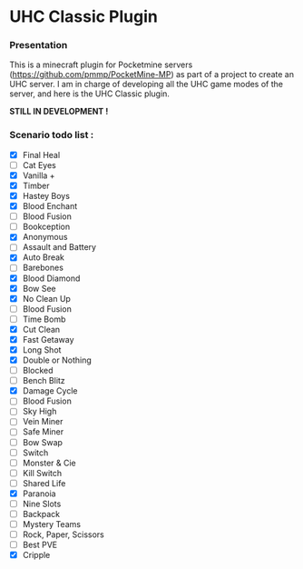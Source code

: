 # UHC Classic Plugin

### Presentation

This is a minecraft plugin for Pocketmine servers (https://github.com/pmmp/PocketMine-MP) as part of a project to create an UHC server.
I am in charge of developing all the UHC game modes of the server, and here is the UHC Classic plugin.

**STILL IN DEVELOPMENT !**

### Scenario todo list :

- [x] Final Heal 
- [ ] Cat Eyes 
- [x] Vanilla + 
- [x] Timber
- [x] Hastey Boys 
- [x] Blood Enchant 
- [ ] Blood Fusion 
- [ ] Bookception 
- [x] Anonymous 
- [ ] Assault and Battery 
- [x] Auto Break 
- [ ] Barebones 
- [x] Blood Diamond 
- [x] Bow See 
- [x] No Clean Up 
- [ ] Blood Fusion
- [ ] Time Bomb
- [x] Cut Clean 
- [x] Fast Getaway 
- [x] Long Shot 
- [x] Double or Nothing 
- [ ] Blocked 
- [ ] Bench Blitz
- [x] Damage Cycle 
- [ ] Blood Fusion
- [ ] Sky High 
- [ ] Vein Miner 
- [ ] Safe Miner 
- [ ] Bow Swap 
- [ ] Switch 
- [ ] Monster & Cie 
- [ ] Kill Switch 
- [ ] Shared Life 
- [x] Paranoia 
- [ ] Nine Slots 
- [ ] Backpack 
- [ ] Mystery Teams 
- [ ] Rock, Paper, Scissors 
- [ ] Best PVE 
- [x] Cripple 
